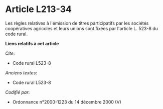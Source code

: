 # Article L213-34

Les règles relatives à l'émission de titres participatifs par les sociétés coopératives agricoles et leurs unions sont fixées
par l'article L. 523-8 du code rural.

**Liens relatifs à cet article**

_Cite_:

  - Code rural L523-8

_Anciens textes_:

  - Code rural L523-8

_Codifié par_:

  - Ordonnance n°2000-1223 du 14 décembre 2000 (V)

